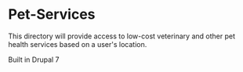 # Pet-Services
This directory will provide access to low-cost veterinary and other pet health services based on a user's location.

Built in Drupal 7
